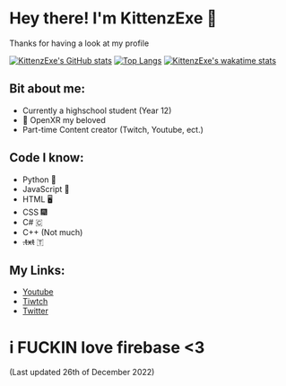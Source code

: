 # Hey there! I'm KittenzExe 👋
Thanks for having a look at my profile

[![KittenzExe's GitHub stats](https://github-readme-stats.vercel.app/api?username=kittenzexe&count_private=true&card_width=900&show_icons=true&theme=transparent&icon_color=7d77d7&border_color=7d77d7&title_color=7d77d7&text_color=aed3e7)](https://github.com/anuraghazra/github-readme-stats)
[![Top Langs](https://github-readme-stats.vercel.app/api/top-langs/?username=kittenzexe&count_private=true&show_icons=true&card_width=820&theme=transparent&langs_count=5&layout=compact&icon_color=7d77d7&border_color=7d77d7&title_color=7d77d7&text_color=aed3e7)](https://github.com/anuraghazra/github-readme-stats)
[![KittenzExe's wakatime stats](https://github-readme-stats.vercel.app/api/wakatime?username=KittenzExe&theme=transparent&card_width=820&icon_color=7d77d7&border_color=7d77d7&title_color=7d77d7&text_color=aed3e7)](https://github.com/anuraghazra/github-readme-stats)

## Bit about me:
- Currently a highschool student (Year 12)
- 💜 OpenXR my beloved
- Part-time Content creator (Twitch, Youtube, ect.)
## Code I know:
- Python 🐍
- JavaScript 📜
- HTML 🖥️
- CSS 🎆
- C# 🇨
- C++ (Not much)
- ~~.txt~~ 🇹
## My Links:
- [Youtube](https://www.youtube.com/channel/UCnoHozM85RPHh2XtIigkz_Q)
- [Tiwtch](https://twitch.tv/kittenzexe)
- [Twitter](https://twitter.com/kittenzexe)

# i FUCKIN love firebase <3
(Last updated 26th of December 2022)
